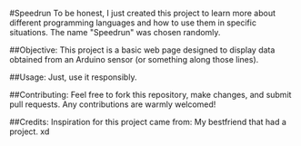 #Speedrun
To be honest, I just created this project to learn more about different programming languages and how to use them in specific situations. The name "Speedrun" was chosen randomly.

##Objective:
This project is a basic web page designed to display data obtained from an Arduino sensor (or something along those lines).

##Usage:
Just, use it  responsibly.

##Contributing:
Feel free to fork this repository, make changes, and submit pull requests. Any contributions are warmly welcomed!

##Credits:
Inspiration for this project came from: My bestfriend that had a project. xd

